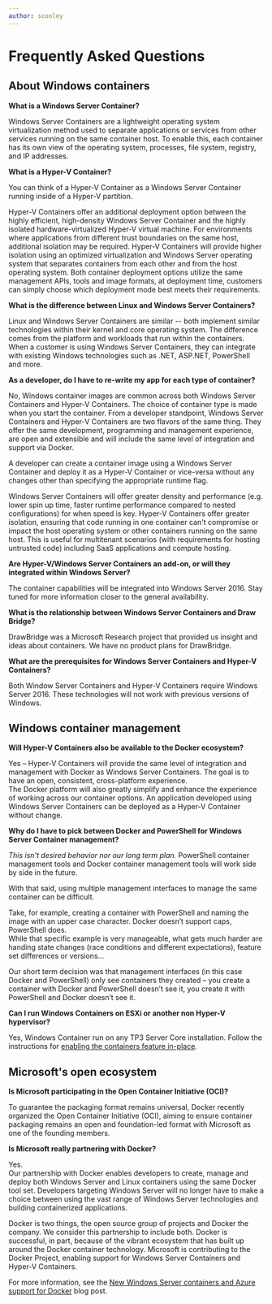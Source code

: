 ```yaml
---
author: scooley
---
```


# Frequently Asked Questions

## About Windows containers

**What is a Windows Server Container?**

Windows Server Containers are a lightweight operating system virtualization method used to separate applications or services from other services running on the same container host. To enable this, each container has its own view of the operating system, processes, file system, registry, and IP addresses.  

**What is a Hyper-V Container?**

You can think of a Hyper-V Container as a Windows Server Container running inside of a Hyper-V partition.

Hyper-V Containers offer an additional deployment option between the highly efficient, high-density Windows Server Container and the highly isolated hardware-virtualized Hyper-V virtual machine. For environments where applications from different trust boundaries on the same host, additional isolation may be required. Hyper-V Containers will provide higher isolation using an optimized virtualization and Windows Server operating system that separates containers from each other and from the host operating system. Both container deployment options utilize the same management APIs, tools and image formats, at deployment time, customers can simply choose which deployment mode best meets their requirements.

**What is the difference between Linux and Windows Server Containers?**

Linux and Windows Server Containers are similar -- both implement similar technologies within their kernel and core operating system. The difference comes from the platform and workloads that run within the containers.  
When a customer is using Windows Server Containers, they can integrate with existing Windows technologies such as .NET, ASP.NET, PowerShell and more.

**As a developer, do I have to re-write my app for each type of container?**

No, Windows container images are common across both Windows Server Containers and Hyper-V Containers. The choice of container type is made when you start the container. From a developer standpoint, Windows Server Containers and Hyper-V Containers are two flavors of the same thing.  They offer the same development, programming and management experience, are open and extensible and will include the same level of integration and support via Docker.

A developer can create a container image using a Windows Server Container and deploy it as a Hyper-V Container or vice-versa without any changes other than specifying the appropriate runtime flag.

Windows Server Containers will offer greater density and performance (e.g. lower spin up time, faster runtime performance compared to nested configurations) for when speed is key. Hyper-V Containers offer greater isolation, ensuring that code running in one container can't compromise or impact the host operating system or other containers running on the same host. This is useful for multitenant scenarios (with requirements for hosting untrusted code) including SaaS applications and compute hosting.

**Are Hyper-V/Windows Server Containers an add-on, or will they integrated within Windows Server?**

The container capabilities will be integrated into Windows Server 2016. Stay tuned for more information closer to the general availability.  

**What is the relationship between Windows Server Containers and Draw Bridge?**

DrawBridge was a Microsoft Research project that provided us insight and ideas about containers.  We have no product plans for DrawBridge.

**What are the prerequisites for Windows Server Containers and Hyper-V Containers?**

Both Window Server Containers and Hyper-V Containers require Windows Server 2016. These technologies will not work with previous versions of Windows.


## Windows container management

**Will Hyper-V Containers also be available to the Docker ecosystem?**

Yes – Hyper-V Containers will provide the same level of integration and management with Docker as Windows Server Containers.  The goal is to have an open, consistent, cross-platform experience.  
The Docker platform will also greatly simplify and enhance the experience of working across our container options. An application developed using Windows Server Containers can be deployed as a Hyper-V Container without change.

**Why do I have to pick between Docker and PowerShell for Windows Server Container management?**

_This isn't desired behavior nor our long term plan._  PowerShell container management tools and Docker container management tools will work side by side in the future.

With that said, using multiple management interfaces to manage the same container can be difficult.

Take, for example, creating a container with PowerShell and naming the image with an upper case character.  Docker doesn’t support caps, PowerShell does.  
While that specific example is very manageable, what gets much harder are handing state changes (race conditions and different expectations), feature set differences or versions…

Our short term decision was that management interfaces (in this case Docker and PowerShell) only see containers they created – you create a container with Docker and PowerShell doesn’t see it, you create it with PowerShell and Docker doesn’t see it.

**Can I run Windows Containers on ESXi or another non Hyper-V hypervisor?**

Yes, Windows Container run on any TP3 Server Core installation.  Follow the instructions for [enabling the containers feature in-place](../quick_start/inplace_setup.md).


## Microsoft's open ecosystem

**Is Microsoft participating in the Open Container Initiative (OCI)?**

To guarantee the packaging format remains universal, Docker recently organized the Open Container Initiative (OCI), aiming to ensure container packaging remains an open and foundation-led format with Microsoft as one of the founding members.

**Is Microsoft really partnering with Docker?**

Yes.  
Our partnership with Docker enables developers to create, manage and deploy both Windows Server and Linux containers using the same Docker tool set. Developers targeting Windows Server will no longer have to make a choice between using the vast range of Windows Server technologies and building containerized applications.  

Docker is two things, the open source group of projects and Docker the company. We consider this partnership to include both. Docker is successful, in part, because of the vibrant ecosystem that has built up around the Docker container technology. Microsoft is contributing to the Docker Project, enabling support for Windows Server Containers and Hyper-V Containers.  

For more information, see the [New Windows Server containers and Azure support for Docker](http://azure.microsoft.com/blog/2014/10/15/new-windows-server-containers-and-azure-support-for-docker/?WT.mc_id=Blog_ServerCloud_Announce_TTD) blog post.
